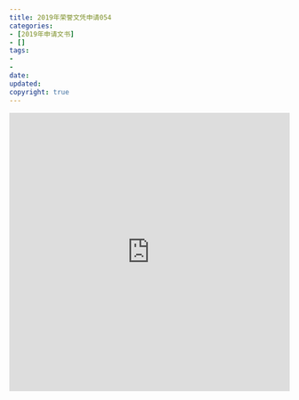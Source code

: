 ```yaml
---
title: 2019年荣誉文凭申请054
categories:
- [2019年申请文书]
- []
tags: 
- 
- 
date:
updated:
copyright: true
---
```


<iframe width="760px" height="500px" src="https://sway.office.com/s/eVMIilEstJEZ5FqT/embed" frameborder="0" marginheight="0" marginwidth="0" max-width="100%" sandbox="allow-forms allow-modals allow-orientation-lock allow-popups allow-same-origin allow-scripts" scrolling="no" style="border: none; max-width: 100%; max-height: 100vh" allowfullscreen mozallowfullscreen msallowfullscreen webkitallowfullscreen></iframe>
